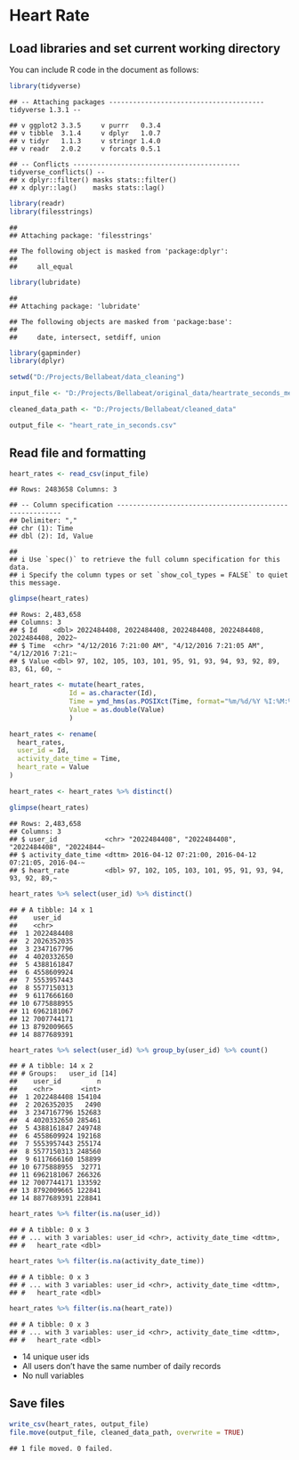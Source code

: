 Heart Rate
================

## Load libraries and set current working directory

You can include R code in the document as follows:

``` r
library(tidyverse)
```

    ## -- Attaching packages --------------------------------------- tidyverse 1.3.1 --

    ## v ggplot2 3.3.5     v purrr   0.3.4
    ## v tibble  3.1.4     v dplyr   1.0.7
    ## v tidyr   1.1.3     v stringr 1.4.0
    ## v readr   2.0.2     v forcats 0.5.1

    ## -- Conflicts ------------------------------------------ tidyverse_conflicts() --
    ## x dplyr::filter() masks stats::filter()
    ## x dplyr::lag()    masks stats::lag()

``` r
library(readr)
library(filesstrings)
```

    ## 
    ## Attaching package: 'filesstrings'

    ## The following object is masked from 'package:dplyr':
    ## 
    ##     all_equal

``` r
library(lubridate)
```

    ## 
    ## Attaching package: 'lubridate'

    ## The following objects are masked from 'package:base':
    ## 
    ##     date, intersect, setdiff, union

``` r
library(gapminder)
library(dplyr)

setwd("D:/Projects/Bellabeat/data_cleaning")

input_file <- "D:/Projects/Bellabeat/original_data/heartrate_seconds_merged.csv"

cleaned_data_path <- "D:/Projects/Bellabeat/cleaned_data"

output_file <- "heart_rate_in_seconds.csv"
```

## Read file and formatting

``` r
heart_rates <- read_csv(input_file)
```

    ## Rows: 2483658 Columns: 3

    ## -- Column specification --------------------------------------------------------
    ## Delimiter: ","
    ## chr (1): Time
    ## dbl (2): Id, Value

    ## 
    ## i Use `spec()` to retrieve the full column specification for this data.
    ## i Specify the column types or set `show_col_types = FALSE` to quiet this message.

``` r
glimpse(heart_rates)
```

    ## Rows: 2,483,658
    ## Columns: 3
    ## $ Id    <dbl> 2022484408, 2022484408, 2022484408, 2022484408, 2022484408, 2022~
    ## $ Time  <chr> "4/12/2016 7:21:00 AM", "4/12/2016 7:21:05 AM", "4/12/2016 7:21:~
    ## $ Value <dbl> 97, 102, 105, 103, 101, 95, 91, 93, 94, 93, 92, 89, 83, 61, 60, ~

``` r
heart_rates <- mutate(heart_rates, 
               Id = as.character(Id),
               Time = ymd_hms(as.POSIXct(Time, format="%m/%d/%Y %I:%M:%S %p", tz = "UTC")),
               Value = as.double(Value)
               )

heart_rates <- rename(
  heart_rates,
  user_id = Id,
  activity_date_time = Time,
  heart_rate = Value
)

heart_rates <- heart_rates %>% distinct()

glimpse(heart_rates)
```

    ## Rows: 2,483,658
    ## Columns: 3
    ## $ user_id            <chr> "2022484408", "2022484408", "2022484408", "20224844~
    ## $ activity_date_time <dttm> 2016-04-12 07:21:00, 2016-04-12 07:21:05, 2016-04-~
    ## $ heart_rate         <dbl> 97, 102, 105, 103, 101, 95, 91, 93, 94, 93, 92, 89,~

``` r
heart_rates %>% select(user_id) %>% distinct()
```

    ## # A tibble: 14 x 1
    ##    user_id   
    ##    <chr>     
    ##  1 2022484408
    ##  2 2026352035
    ##  3 2347167796
    ##  4 4020332650
    ##  5 4388161847
    ##  6 4558609924
    ##  7 5553957443
    ##  8 5577150313
    ##  9 6117666160
    ## 10 6775888955
    ## 11 6962181067
    ## 12 7007744171
    ## 13 8792009665
    ## 14 8877689391

``` r
heart_rates %>% select(user_id) %>% group_by(user_id) %>% count()
```

    ## # A tibble: 14 x 2
    ## # Groups:   user_id [14]
    ##    user_id         n
    ##    <chr>       <int>
    ##  1 2022484408 154104
    ##  2 2026352035   2490
    ##  3 2347167796 152683
    ##  4 4020332650 285461
    ##  5 4388161847 249748
    ##  6 4558609924 192168
    ##  7 5553957443 255174
    ##  8 5577150313 248560
    ##  9 6117666160 158899
    ## 10 6775888955  32771
    ## 11 6962181067 266326
    ## 12 7007744171 133592
    ## 13 8792009665 122841
    ## 14 8877689391 228841

``` r
heart_rates %>% filter(is.na(user_id))
```

    ## # A tibble: 0 x 3
    ## # ... with 3 variables: user_id <chr>, activity_date_time <dttm>,
    ## #   heart_rate <dbl>

``` r
heart_rates %>% filter(is.na(activity_date_time))
```

    ## # A tibble: 0 x 3
    ## # ... with 3 variables: user_id <chr>, activity_date_time <dttm>,
    ## #   heart_rate <dbl>

``` r
heart_rates %>% filter(is.na(heart_rate))
```

    ## # A tibble: 0 x 3
    ## # ... with 3 variables: user_id <chr>, activity_date_time <dttm>,
    ## #   heart_rate <dbl>

-   14 unique user ids
-   All users don’t have the same number of daily records
-   No null variables

## Save files

``` r
write_csv(heart_rates, output_file)
file.move(output_file, cleaned_data_path, overwrite = TRUE)
```

    ## 1 file moved. 0 failed.
